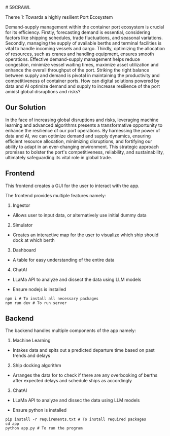 #   5 9 C R A W L 

Theme 1: Towards a highly resilient Port Ecosystem

Demand-supply management within the container port ecosystem is crucial for its efficiency. Firstly, forecasting demand is essential, considering factors like shipping schedules, trade fluctuations, and seasonal variations. Secondly, managing the supply of available berths and terminal facilities is vital to handle incoming vessels and cargo. Thirdly, optimizing the allocation of resources, such as cranes and handling equipment, ensures smooth operations. Effective demand-supply management helps reduce congestion, minimize vessel waiting times, maximize asset utilization and enhance the overall throughput of the port. Striking the right balance between supply and demand is pivotal in maintaining the productivity and competitiveness of container ports.
​
How can digital solutions powered by data and AI optimize demand and supply to increase resilience of the port amidst global disruptions and risks?

## Our Solution

In the face of increasing global disruptions and risks, leveraging machine learning and advanced algorithms presents a transformative opportunity to enhance the resilience of our port operations. By harnessing the power of data and AI, we can optimize demand and supply dynamics, ensuring efficient resource allocation, minimizing disruptions, and fortifying our ability to adapt in an ever-changing environment. This strategic approach promises to bolster the port's competitiveness, reliability, and sustainability, ultimately safeguarding its vital role in global trade.

## Frontend

This frontend creates a GUI for the user to interact with the app.

The frontend provides multiple features namely:
1. Ingestor
  - Allows user to input data, or alternatively use initial dummy data
2. Simulator
  - Creates an interactive map for the user to visualize which ship should dock at which berth
3. Dashboard
  - A table for easy understanding of the entire data
4. ChatAI
  - LLaMa API to analyze and dissect the data using LLM models

- Ensure nodejs is installed

```
npm i # To install all necessary packages
npm run dev # To run server
```

## Backend

The backend handles multiple components of the app namely:
1. Machine Learning
  - Intakes data and spits out a predicted departure time based on past trends and delays
2. Ship docking algorithm
  - Arranges the data for to check if there are any overbooking of berths after expected delays and schedule ships as accordingly
3. ChatAI
  - LLaMa API to analyze and dissec the data using LLM models

- Ensure python is installed

```
pip install -r requirements.txt # To install required packages
cd app
python app.py # To run the program
```
